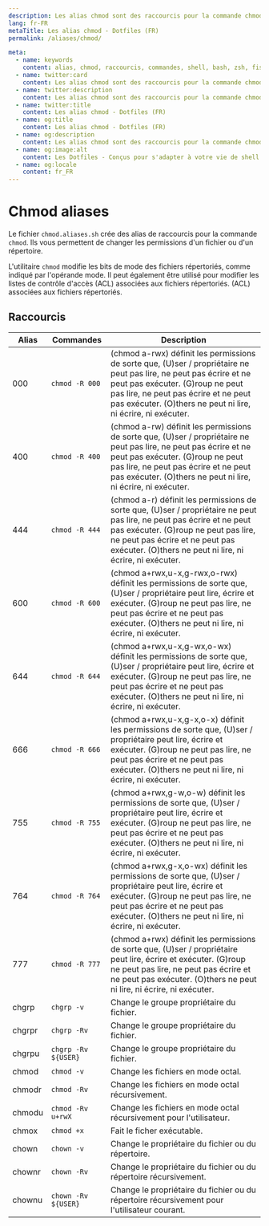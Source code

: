 ```yaml
---
description: Les alias chmod sont des raccourcis pour la commande chmod. Ils vous permettent de changer les permissions d'un fichier ou d'un répertoire.
lang: fr-FR
metaTitle: Les alias chmod - Dotfiles (FR)
permalink: /aliases/chmod/

meta:
  - name: keywords
    content: alias, chmod, raccourcis, commandes, shell, bash, zsh, fish, permissions, fichiers, répertoires, droits, dossiers
  - name: twitter:card
    content: Les alias chmod sont des raccourcis pour la commande chmod. Ils vous permettent de changer les permissions d'un fichier ou d'un répertoire.
  - name: twitter:description
    content: Les alias chmod sont des raccourcis pour la commande chmod. Ils vous permettent de changer les permissions d'un fichier ou d'un répertoire.
  - name: twitter:title
    content: Les alias chmod - Dotfiles (FR)
  - name: og:title
    content: Les alias chmod - Dotfiles (FR)
  - name: og:description
    content: Les alias chmod sont des raccourcis pour la commande chmod. Ils vous permettent de changer les permissions d'un fichier ou d'un répertoire.
  - name: og:image:alt
    content: Les Dotfiles - Conçus pour s'adapter à votre vie de shell
  - name: og:locale
    content: fr_FR
---
```


# Chmod aliases

Le fichier `chmod.aliases.sh` crée des alias de raccourcis pour la commande
`chmod`. Ils vous permettent de changer les permissions d'un fichier ou d'un
répertoire.

L'utilitaire `chmod` modifie les bits de mode des fichiers répertoriés, comme
indiqué par l'opérande mode. Il peut également être utilisé pour modifier les
listes de contrôle d'accès (ACL) associées aux fichiers répertoriés. (ACL)
associées aux fichiers répertoriés.

## Raccourcis

| Alias | Commandes | Description |
| ----- | ----- | ----- |
| 000 | `chmod -R 000` | (chmod a-rwx) définit les permissions de sorte que, (U)ser / propriétaire ne peut pas lire, ne peut pas écrire et ne peut pas exécuter. (G)roup ne peut pas lire, ne peut pas écrire et ne peut pas exécuter. (O)thers ne peut ni lire, ni écrire, ni exécuter. |
| 400 | `chmod -R 400` | (chmod a-rw) définit les permissions de sorte que, (U)ser / propriétaire ne peut pas lire, ne peut pas écrire et ne peut pas exécuter. (G)roup ne peut pas lire, ne peut pas écrire et ne peut pas exécuter. (O)thers ne peut ni lire, ni écrire, ni exécuter. |
| 444 | `chmod -R 444` | (chmod a-r) définit les permissions de sorte que, (U)ser / propriétaire ne peut pas lire, ne peut pas écrire et ne peut pas exécuter. (G)roup ne peut pas lire, ne peut pas écrire et ne peut pas exécuter. (O)thers ne peut ni lire, ni écrire, ni exécuter. |
| 600 | `chmod -R 600` | (chmod a+rwx,u-x,g-rwx,o-rwx) définit les permissions de sorte que, (U)ser / propriétaire peut lire, écrire et exécuter. (G)roup ne peut pas lire, ne peut pas écrire et ne peut pas exécuter. (O)thers ne peut ni lire, ni écrire, ni exécuter. |
| 644 | `chmod -R 644` | (chmod a+rwx,u-x,g-wx,o-wx) définit les permissions de sorte que, (U)ser / propriétaire peut lire, écrire et exécuter. (G)roup ne peut pas lire, ne peut pas écrire et ne peut pas exécuter. (O)thers ne peut ni lire, ni écrire, ni exécuter. |
| 666 | `chmod -R 666` | (chmod a+rwx,u-x,g-x,o-x) définit les permissions de sorte que, (U)ser / propriétaire peut lire, écrire et exécuter. (G)roup ne peut pas lire, ne peut pas écrire et ne peut pas exécuter. (O)thers ne peut ni lire, ni écrire, ni exécuter. |
| 755 | `chmod -R 755` | (chmod a+rwx,g-w,o-w) définit les permissions de sorte que, (U)ser / propriétaire peut lire, écrire et exécuter. (G)roup ne peut pas lire, ne peut pas écrire et ne peut pas exécuter. (O)thers ne peut ni lire, ni écrire, ni exécuter. |
| 764 | `chmod -R 764` | (chmod a+rwx,g-x,o-wx) définit les permissions de sorte que, (U)ser / propriétaire peut lire, écrire et exécuter. (G)roup ne peut pas lire, ne peut pas écrire et ne peut pas exécuter. (O)thers ne peut ni lire, ni écrire, ni exécuter. |
| 777 | `chmod -R 777` | (chmod a+rwx) définit les permissions de sorte que, (U)ser / propriétaire peut lire, écrire et exécuter. (G)roup ne peut pas lire, ne peut pas écrire et ne peut pas exécuter. (O)thers ne peut ni lire, ni écrire, ni exécuter. |
| chgrp | `chgrp -v` | Change le groupe propriétaire du fichier. |
| chgrpr | `chgrp -Rv` | Change le groupe propriétaire du fichier. |
| chgrpu | `chgrp -Rv ${USER}` | Change le groupe propriétaire du fichier. |
| chmod | `chmod -v` | Change les fichiers en mode octal. |
| chmodr | `chmod -Rv` | Change les fichiers en mode octal récursivement. |
| chmodu | `chmod -Rv u+rwX` | Change les fichiers en mode octal récursivement pour l'utilisateur. |
| chmox | `chmod +x` | Fait le ficher exécutable. |
| chown | `chown -v` | Change le propriétaire du fichier ou du répertoire. |
| chownr | `chown -Rv` | Change le propriétaire du fichier ou du répertoire récursivement. |
| chownu | `chown -Rv ${USER}` | Change le propriétaire du fichier ou du répertoire récursivement pour l'utilisateur courant. |
